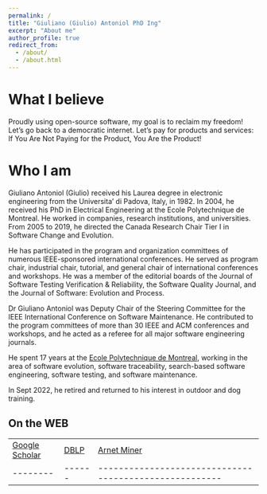 ```yaml
---
permalink: /
title: "Giuliano (Giulio) Antoniol PhD Ing"
excerpt: "About me"
author_profile: true
redirect_from: 
  - /about/
  - /about.html
---
```



What I believe
======

Proudly using open-source software, my goal is to reclaim my freedom! Let’s go back to a democratic internet. Let’s pay for products and services: If You Are Not Paying for the Product, You Are the Product!

Who I am 
======

Giuliano Antoniol (Giulio) received his Laurea degree in electronic engineering from the Universita’ di Padova, Italy, in 1982. In 2004, he received his PhD in Electrical Engineering at the Ecole Polytechnique de Montreal. He worked in companies, research institutions, and universities. From 2005 to 2019, he directed the Canada Research Chair Tier I in Software Change and Evolution.

He has participated in the program and organization committees of numerous IEEE-sponsored
international conferences. He served as program chair, industrial chair, tutorial, and
general chair of international conferences and workshops. He was  a member of the editorial boards of the Journal of Software Testing Verification & Reliability, the Software Quality Journal, and the Journal of Software: Evolution and Process.

Dr Giuliano Antoniol was Deputy Chair of the Steering Committee for the IEEE International Conference on Software Maintenance. He contributed to the program committees of more than 30 IEEE and ACM conferences and workshops, and he acted as a referee for all major software engineering journals.

He spent 17 years at the [Ecole Polytechnique de Montreal](https://www.polymtl.ca/),
working  in the area of software evolution, software traceability, search-based software
engineering, software testing, and software maintenance.

In Sept 2022, he retired and returned to his interest in outdoor and dog training.


On the WEB
------


|   |   |                     |
| --------         | ------ | ------------------------------------------------------ |
|  [Google Scholar](http://scholar.google.com/citations?user=136elhQAAAAJ&amp;hl=en)              |  [DBLP](http://www.informatik.uni-trier.de/~ley/db/indices/a-tree/a/Antoniol:Giuliano.html)    |     [Arnet Miner](https://aminer.org/profile/giuliano-antoniol/5440592fdabfae805a6b2c3d)                                                             |
| --------         | ------ | ------------------------------------------------------ |

